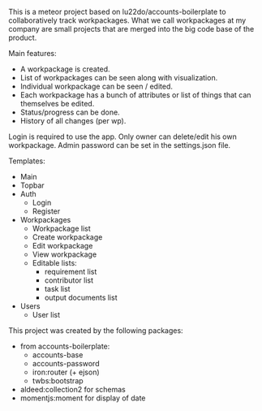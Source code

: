This is a meteor project based on lu22do/accounts-boilerplate to collaboratively track workpackages. What we call workpackages at my company are small projects that are merged into the big code base of the product. 

Main features:
- A workpackage is created.
- List of  workpackages can be seen along with visualization.
- Individual workpackage can be seen / edited.
- Each workpackage has a bunch of attributes or list of things that can themselves be edited.
- Status/progress can be done.
- History of all changes (per wp).



Login is required to use the app.
Only owner can delete/edit his own workpackage.
Admin password can be set in the settings.json file.

Templates:
- Main
- Topbar
- Auth
    - Login 
    - Register
- Workpackages
    - Workpackage list
    - Create workpackage
    - Edit workpackage
    - View workpackage
    - Editable lists:
        - requirement list
        - contributor list
        - task list
        - output documents list 
- Users
    - User list

This project was created by the following packages:
- from accounts-boilerplate:
    - accounts-base
    - accounts-password
    - iron:router (+ ejson)
    - twbs:bootstrap
- aldeed:collection2 for schemas
- momentjs:moment for display of date 

